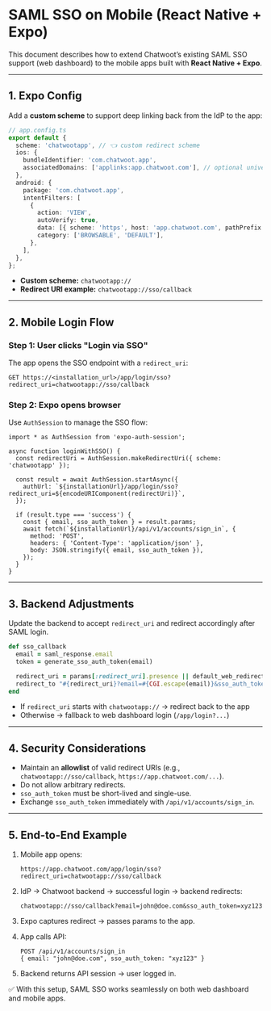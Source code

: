 # SAML SSO on Mobile (React Native + Expo)

This document describes how to extend Chatwoot’s existing SAML SSO support (web dashboard) to the mobile apps built with **React Native + Expo**.

---

## 1. Expo Config

Add a **custom scheme** to support deep linking back from the IdP to the app:

```ts
// app.config.ts
export default {
  scheme: 'chatwootapp', // 👈 custom redirect scheme
  ios: {
    bundleIdentifier: 'com.chatwoot.app',
    associatedDomains: ['applinks:app.chatwoot.com'], // optional universal links
  },
  android: {
    package: 'com.chatwoot.app',
    intentFilters: [
      {
        action: 'VIEW',
        autoVerify: true,
        data: [{ scheme: 'https', host: 'app.chatwoot.com', pathPrefix: '/' }],
        category: ['BROWSABLE', 'DEFAULT'],
      },
    ],
  },
};
```

- **Custom scheme:** `chatwootapp://`
- **Redirect URI example:** `chatwootapp://sso/callback`

---

## 2. Mobile Login Flow

### Step 1: User clicks "Login via SSO"

The app opens the SSO endpoint with a `redirect_uri`:

```
GET https://<installation_url>/app/login/sso?redirect_uri=chatwootapp://sso/callback
```

### Step 2: Expo opens browser

Use `AuthSession` to manage the SSO flow:

```tsx
import * as AuthSession from 'expo-auth-session';

async function loginWithSSO() {
  const redirectUri = AuthSession.makeRedirectUri({ scheme: 'chatwootapp' });

  const result = await AuthSession.startAsync({
    authUrl: `${installationUrl}/app/login/sso?redirect_uri=${encodeURIComponent(redirectUri)}`,
  });

  if (result.type === 'success') {
    const { email, sso_auth_token } = result.params;
    await fetch(`${installationUrl}/api/v1/accounts/sign_in`, {
      method: 'POST',
      headers: { 'Content-Type': 'application/json' },
      body: JSON.stringify({ email, sso_auth_token }),
    });
  }
}
```

---

## 3. Backend Adjustments

Update the backend to accept `redirect_uri` and redirect accordingly after SAML login.

```rb
def sso_callback
  email = saml_response.email
  token = generate_sso_auth_token(email)

  redirect_uri = params[:redirect_uri].presence || default_web_redirect
  redirect_to "#{redirect_uri}?email=#{CGI.escape(email)}&sso_auth_token=#{token}"
end
```

- If `redirect_uri` starts with `chatwootapp://` → redirect back to the app
- Otherwise → fallback to web dashboard login (`/app/login?...`)

---

## 4. Security Considerations

- Maintain an **allowlist** of valid redirect URIs (e.g., `chatwootapp://sso/callback`, `https://app.chatwoot.com/...`).
- Do not allow arbitrary redirects.
- `sso_auth_token` must be short-lived and single-use.
- Exchange `sso_auth_token` immediately with `/api/v1/accounts/sign_in`.

---

## 5. End-to-End Example

1. Mobile app opens:

   ```
   https://app.chatwoot.com/app/login/sso?redirect_uri=chatwootapp://sso/callback
   ```

2. IdP → Chatwoot backend → successful login → backend redirects:

   ```
   chatwootapp://sso/callback?email=john@doe.com&sso_auth_token=xyz123
   ```

3. Expo captures redirect → passes params to the app.
4. App calls API:

   ```
   POST /api/v1/accounts/sign_in
   { email: "john@doe.com", sso_auth_token: "xyz123" }
   ```

5. Backend returns API session → user logged in.

✅ With this setup, SAML SSO works seamlessly on both web dashboard and mobile apps.
